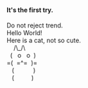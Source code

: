 #### It's the first try.
Do not reject trend. \
Hello World!  
Here is a cat, not so cute. \
 &nbsp;&nbsp;&nbsp;&nbsp;/\\_/\  
 &nbsp;&nbsp;(&nbsp;&nbsp;&nbsp;o&nbsp;&nbsp;&nbsp;o&nbsp;&nbsp;) \
=(&nbsp;&nbsp;=^=&nbsp;&nbsp;)=  
 &nbsp;&nbsp;&nbsp;(&nbsp;&nbsp;&nbsp;&nbsp;&nbsp;&nbsp;&nbsp;&nbsp;&nbsp;&nbsp;&nbsp;)   
 &nbsp;&nbsp;&nbsp;(&nbsp;&nbsp;&nbsp;&nbsp;&nbsp;&nbsp;&nbsp;&nbsp;&nbsp;&nbsp;)  
 

